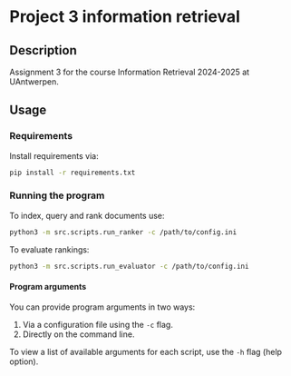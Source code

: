 # Project 3 information retrieval

## Description

Assignment 3 for the course Information Retrieval 2024-2025 at UAntwerpen.

## Usage

### Requirements

Install requirements via:

```bash
pip install -r requirements.txt
```

### Running the program

To index, query and rank documents use:

```bash
python3 -m src.scripts.run_ranker -c /path/to/config.ini
```

To evaluate rankings:

```bash
python3 -m src.scripts.run_evaluator -c /path/to/config.ini
```

#### Program arguments

You can provide program arguments in two ways:

1. Via a configuration file using the ```-c``` flag.
2. Directly on the command line.

To view a list of available arguments for each script, use the ```-h``` flag (help option).
